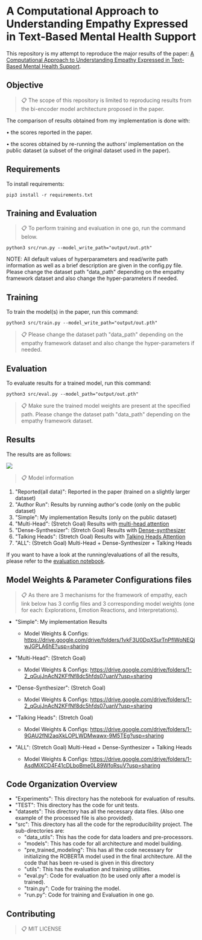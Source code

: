 # A Computational Approach to Understanding Empathy Expressed in Text-Based Mental Health Support

This repository is my attempt to reproduce the major results of the paper: [A Computational Approach to Understanding Empathy Expressed in Text-Based Mental Health Support](https://arxiv.org/pdf/2009.08441v1.pdf). 

## Objective

>📋 The scope of this repository is limited to reproducing results from the bi-encoder model architecture proposed in the paper.

The comparison of results obtained from my implementation is done with:

  • the scores reported in the paper.
  
  • the scores obtained by re-running the authors’ implementation on the public dataset (a subset of the original dataset used in the paper).



## Requirements

To install requirements:

```setup
pip3 install -r requirements.txt
```

## Training and Evaluation

>📋  To perform training and evaluation in one go, run the command below.

```train
python3 src/run.py --model_write_path="output/out.pth"
```

NOTE: All default values of hyperparameters and read/write path information as well as a brief description are given in the config.py file. Please change the dataset path "data_path" depending on the empathy framework dataset and also change the hyper-parameters if needed.

## Training

To train the model(s) in the paper, run this command:

```train
python3 src/train.py --model_write_path="output/out.pth"
```

>📋  Please change the dataset path "data_path" depending on the empathy framework dataset and also change the hyper-parameters if needed.

## Evaluation

To evaluate results for a trained model, run this command:

```eval
python3 src/eval.py --model_path="output/out.pth"
```

>📋  Make sure the trained model weights are present at the specified path. Please change the dataset path "data_path" depending on the empathy framework dataset.


## Results

The results are as follows:

<img src="https://user-images.githubusercontent.com/43536129/115950516-45375c00-a4f9-11eb-9659-2d51cec0abb6.jpg">


>📋  Model information

1. "Reported(all data)": Reported in the paper (trained on a slightly larger dataset)
2. "Author Run": Results by running author's code (only on the public dataset)
3. "Simple": My implementation Results (only on the public dataset)
4. "Multi-Head": (Stretch Goal) Results with [multi-head attention](https://arxiv.org/pdf/1706.03762.pdf)
5. "Dense-Synthesizer": (Stretch Goal) Results with [Dense-synthesizer](https://openreview.net/pdf?id=H-SPvQtMwm)
6. "Talking Heads": (Stretch Goal) Results with [Talking Heads Attention](https://arxiv.org/pdf/2003.02436.pdf)
7. "ALL": (Stretch Goal) Multi-Head + Dense-Synthesizer + Talking Heads


If you want to have a look at the running/evaluations of all the results, please refer to the [evaluation notebook](https://github.com/prabhnoor0212/Empathy-in-Mental-Health-Support/blob/main/Experiments/Empathy_experiments.ipynb).

## Model Weights & Parameter Configurations files

>📋  As there are 3 mechanisms for the framework of empathy, each link below has 3 config files and 3 corresponding model weights (one for each: Explorations, Emotion Reactions, and Interpretations).

- "Simple": My implementation Results
    - Model Weights & Configs: https://drive.google.com/drive/folders/1vkF3U0DqXSurTnPflWoNEQjwJGPLA6hE?usp=sharing

- "Multi-Head": (Stretch Goal)
    - Model Weights & Configs: https://drive.google.com/drive/folders/1-2_qGujJnAcN2KFfNf8dc5hfds07uanV?usp=sharing

- "Dense-Synthesizer": (Stretch Goal)
    - Model Weights & Configs: https://drive.google.com/drive/folders/1-2_qGujJnAcN2KFfNf8dc5hfds07uanV?usp=sharing

- "Talking Heads": (Stretch Goal)
    - Model Weights & Configs: https://drive.google.com/drive/folders/1-9GAU2fNl2aqXkLOPLWDMwawx-9M5TEg?usp=sharing

- "ALL": (Stretch Goal) Multi-Head + Dense-Synthesizer + Talking Heads
    - Model Weights & Configs: https://drive.google.com/drive/folders/1-AsdMiXCD4F41cDLboBme0L89WfoRsuV?usp=sharing


## Code Organization Overview

- "Experiments": This directory has the notebook for evaluation of results.
- "TEST": This directory has the code for unit tests.
- "datasets": This directory has all the necessary data files. (Also one example of the processed file is also provided).
- "src": This directory has all the code for the reproducibility project. The sub-directories are:
    - "data_utils": This has the code for data loaders and pre-processors.
    - "models": This has code for all architecture and model building.
    - "pre_trained_modeling": This has all the code necessary for initializing the ROBERTA model used in the final architecture. All the code that has been re-used is given in        this directory
    - "utils": This has the evaluation and training utilities.
    - "eval.py": Code for evaluation (to be used only after a model is trained).
    - "train.py": Code for training the model.
    - "run.py": Code for training and Evaluation in one go.


## Contributing

>📋  MIT LICENSE
